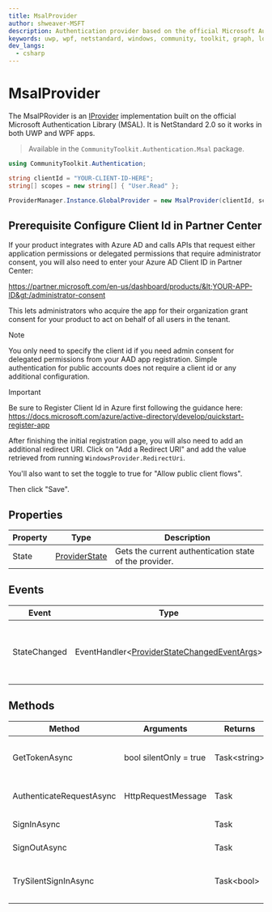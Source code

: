 ```yaml
---
title: MsalProvider
author: shweaver-MSFT
description: Authentication provider based on the official Microsoft Authentication Library (MSAL).
keywords: uwp, wpf, netstandard, windows, community, toolkit, graph, login, authentication, provider, providers, identity, msal
dev_langs:
  - csharp
---
```


# MsalProvider

The MsalPRovider is an [IProvider](../IProvider.md) implementation built on the official Microsoft Authentication Library (MSAL). It is NetStandard 2.0 so it works in both UWP and WPF apps.

> Available in the `CommunityToolkit.Authentication.Msal` package.

```csharp
using CommunityToolkit.Authentication;

string clientId = "YOUR-CLIENT-ID-HERE";
string[] scopes = new string[] { "User.Read" };

ProviderManager.Instance.GlobalProvider = new MsalProvider(clientId, scopes);
```

## Prerequisite Configure Client Id in Partner Center

If your product integrates with Azure AD and calls APIs that request either application permissions or delegated permissions that require administrator consent, you will also need to enter your Azure AD Client ID in Partner Center:

https://partner.microsoft.com/en-us/dashboard/products/&lt;YOUR-APP-ID&gt;/administrator-consent

This lets administrators who acquire the app for their organization grant consent for your product to act on behalf of all users in the tenant.

> [!NOTE]
> You only need to specify the client id if you need admin consent for delegated permissions from your AAD app registration. Simple authentication for public accounts does not require a client id or any additional configuration.

> [!IMPORTANT]
> Be sure to Register Client Id in Azure first following the guidance here: <https://docs.microsoft.com/azure/active-directory/develop/quickstart-register-app>
>
> After finishing the initial registration page, you will also need to add an additional redirect URI. Click on "Add a Redirect URI" and add the value retrieved from running `WindowsProvider.RedirectUri`. 
> 
> You'll also want to set the toggle to true for "Allow public client flows".
> 
> Then click "Save".

## Properties

| Property | Type | Description |
| -- | -- | -- |
| State | [ProviderState](../ProviderState.md) | Gets the current authentication state of the provider. |

## Events

| Event | Type | Description |
| -- | -- | -- |
| StateChanged | EventHandler&lt;[ProviderStateChangedEventArgs](../ProviderStateChangedEventArgs.md)&gt; | Event called when the provider state changes. |

## Methods

| Method | Arguments | Returns | Description |
| -- | -- | -- | -- |
| GetTokenAsync | bool silentOnly = true | Task&lt;string&gt; | Retrieve a token for the authenticated user. |
| AuthenticateRequestAsync | HttpRequestMessage | Task | Authenticate an outgoing request. |
| SignInAsync | | Task | Sign in a user. |
| SignOutAsync | | Task | Sign out the current user. |
| TrySilentSignInAsync | | Task&lt;bool&gt; | Try signing in silently, without prompts. |